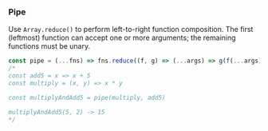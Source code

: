 ### Pipe

Use `Array.reduce()` to perform left-to-right function composition. The first (leftmost) function can accept one or more arguments; the remaining functions must be unary. 

```js
const pipe = (...fns) => fns.reduce((f, g) => (...args) => g(f(...args)))
/*
const add5 = x => x + 5
const multiply = (x, y) => x * y 

const multiplyAndAdd5 = pipe(multiply, add5)

multiplyAndAdd5(5, 2) -> 15
*/
```
